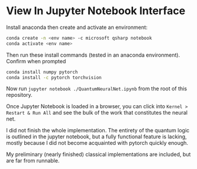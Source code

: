 # View In Jupyter Notebook Interface

Install anaconda then create and activate an environment:

```bash
conda create -n <env name> -c microsoft qsharp notebook
conda activate <env name>
```

Then run these install commands (tested in an anaconda environment). Confirm when prompted

```bash
conda install numpy pytorch
conda install -c pytorch torchvision
```

Now run `jupyter notebook ./QuantumNeuralNet.ipynb` from the root of this repository.

Once Jupyter Notebook is loaded in a browser, you can click into `Kernel > Restart & Run All`
and see the bulk of the work that constitutes the neural net.

I did not finish the whole implementation. The entirety of the quantum logic is outlined in the jupyter notebook,
but a fully functional feature is lacking, mostly because I did not become acquainted with pytorch quickly enough.

My preliminary (nearly finished) classical implementations are included, but are far from runnable.
